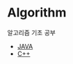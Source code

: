 # Algorithm
알고리즘 기초 공부
- [JAVA](https://github.com/woong2e/Algorithm/tree/main/JAVA)
- [C++](https://github.com/woong2e/Algorithm/tree/main/Cpp)
